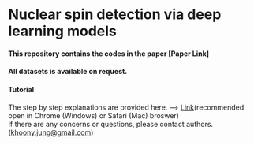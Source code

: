 # Nuclear spin detection via deep learning models

#### This repository contains the codes in the paper [Paper Link]
#### All datasets is available on request.

#### Tutorial
The step by step explanations are provided here. --> [Link](https://colab.research.google.com/drive/15GKtvSyxBE7sBwpjYbXpOwSPL_2vhypF)(recommended: open in Chrome (Windows) or Safari (Mac) broswer)</br>
If there are any concerns or questions, please contact authors. (khoony.jung@gmail.com)
